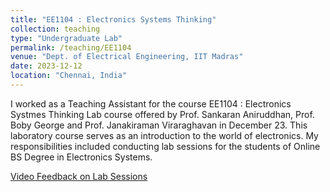 ```yaml
---
title: "EE1104 : Electronics Systems Thinking"
collection: teaching
type: "Undergraduate Lab"
permalink: /teaching/EE1104
venue: "Dept. of Electrical Engineering, IIT Madras"
date: 2023-12-12
location: "Chennai, India"
---
```




I worked as a Teaching Assistant for the course EE1104 : Electronics Systmes Thinking Lab course offered by Prof. Sankaran Aniruddhan, Prof. Boby George and Prof. Janakiraman Viraraghavan in December 23. This laboratory course serves as an introduction to the world of electronics. My responsibilities included conducting lab sessions for the students of Online BS Degree in Electronics Systems. 

[Video Feedback on Lab Sessions](https://youtu.be/uAPyU680llY?si=t-GQiFuMPEGjuLbm)